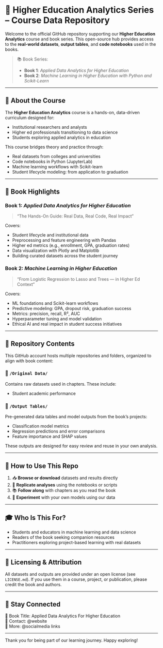 # 📘 Higher Education Analytics Series – Course Data Repository

Welcome to the official GitHub repository supporting our **Higher Education Analytics** course and book series. This open-source hub provides access to the **real-world datasets**, **output tables**, and **code notebooks** used in the books.

> 📚 Book Series:
> - **Book 1**: *Applied Data Analytics for Higher Education*  
> - **Book 2**: *Machine Learning in Higher Education with Python and Scikit-Learn*  

---

## 🚀 About the Course

The **Higher Education Analytics** course is a hands-on, data-driven curriculum designed for:
- Institutional researchers and analysts
- Higher ed professionals transitioning to data science
- Students exploring applied analytics in education

This course bridges theory and practice through:
- Real datasets from colleges and universities
- Code notebooks in Python (JupyterLab)
- Machine learning workflows with Scikit-learn
- Student lifecycle modeling: from application to graduation

---

## 🧠 Book Highlights

### Book 1: *Applied Data Analytics for Higher Education*
> “The Hands-On Guide: Real Data, Real Code, Real Impact”

Covers:
- Student lifecycle and institutional data
- Preprocessing and feature engineering with Pandas
- Higher ed metrics (e.g., enrollment, GPA, graduation rates)
- Data visualization with Plotly and Matplotlib
- Building curated datasets across the student journey

### Book 2: *Machine Learning in Higher Education*
> “From Logistic Regression to Lasso and Trees — in Higher Ed Context”

Covers:
- ML foundations and Scikit-learn workflows
- Predictive modeling: GPA, dropout risk, graduation success
- Metrics: precision, recall, R², AUC
- Hyperparameter tuning and model validation
- Ethical AI and real impact in student success initiatives

---

## 📂 Repository Contents

This GitHub account hosts multiple repositories and folders, organized to align with book content:

### 🔸 **`/Original Data/`**
Contains raw datasets used in chapters. These include:
- Student academic performance

### 🔸 **`/Output Tables/`**
Pre-generated data tables and model outputs from the book’s projects:
- Classification model metrics  
- Regression predictions and error comparisons  
- Feature importance and SHAP values  

These outputs are designed for easy review and reuse in your own analysis.

---

## 🧪 How to Use This Repo

1. 📥 **Browse or download** datasets and results directly
2. 🧠 **Replicate analyses** using the notebooks or scripts
3. 📚 **Follow along** with chapters as you read the book
4. 🚀 **Experiment** with your own models using our data

---

## 🎓 Who Is This For?

- Students and educators in machine learning and data science  
- Readers of the book seeking companion resources  
- Practitioners exploring project-based learning with real datasets  

---

## 📌 Licensing & Attribution

All datasets and outputs are provided under an open license (see `LICENSE.md`). If you use them in a course, project, or publication, please credit the book and authors.

---

## 🔗 Stay Connected

📘 Book Title: Applied Data Analytics For Higher Education  
📩 Contact: @website  
🔗 More: @socialmedia links

---

Thank you for being part of our learning journey. Happy exploring!



